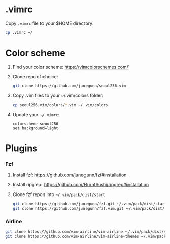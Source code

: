 # .vimrc

Copy `.vimrc` file to your $HOME directory:

```sh
cp .vimrc ~/
```

# Color scheme

1. Find your color scheme: https://vimcolorschemes.com/

2. Clone repo of choice:

   ```sh
   git clone https://github.com/junegunn/seoul256.vim
   ```

3. Copy .vim files to your ~/.vim/colors folder:

   ```sh
   cp seoul256.vim/colors/*.vim ~/.vim/colors
   ```

4. Update your `~/.vimrc`:

    ```
    colorscheme seoul256
    set background=light
    ```

# Plugins

### Fzf

1. Install fzf: https://github.com/junegunn/fzf#installation

2. Install ripgrep: https://github.com/BurntSushi/ripgrep#installation 

3. Clone fzf repos into `~/.vim/pack/dist/start`

    ```sh
    git clone https://github.com/junegunn/fzf.git ~/.vim/pack/dist/start/fzf
    git clone https://github.com/junegunn/fzf.vim.git ~/.vim/pack/dist/start/fzf.vim
    ```

### Airline

```sh
git clone https://github.com/vim-airline/vim-airline ~/.vim/pack/dist/start/vim-airline
git clone https://github.com/vim-airline/vim-airline-themes ~/.vim/pack/dist/start/vim-airline-themes
```

